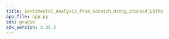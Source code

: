 ```yaml
---
title: Sentimental_Analysis_From_Scratch_Using_Stacked_LSTMs
app_file: app.py
sdk: gradio
sdk_version: 3.35.2
---
```

